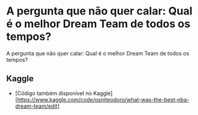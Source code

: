 <h1 class="code-line" data-line-start=0 data-line-end=1 ><a id="USA Men's Basketball Dream Teams"></a>A pergunta que não quer calar: Qual é o melhor Dream Team de todos os tempos?</h1>
<p class="has-line-data" data-line-start="16" data-line-end="17">A pergunta que não quer calar: Qual é o melhor Dream Team de todos os tempos?</p>
</blockquote>
<h2 class="code-line" data-line-start=19 data-line-end=20 ><a id="Kaggle"></a>Kaggle</h2>
<ul>
<li class="has-line-data" data-line-start="26" data-line-end="28">
<p class="has-line-data" data-line-start="26" data-line-end="28">[Código também disponível no Kaggle]<br>
<a href="https://www.kaggle.com/code/osniteodoro/what-was-the-best-nba-dream-team/edit">[https://www.kaggle.com/code/osniteodoro/what-was-the-best-nba-dream-team/edit]</a></p>
</li>
  </ul>
